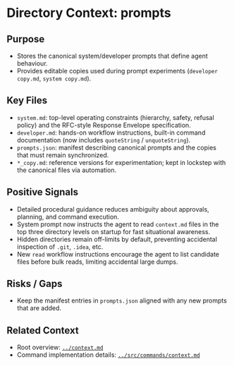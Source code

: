 # Directory Context: prompts

## Purpose

- Stores the canonical system/developer prompts that define agent behaviour.
- Provides editable copies used during prompt experiments (`developer copy.md`, `system copy.md`).

## Key Files

- `system.md`: top-level operating constraints (hierarchy, safety, refusal policy) and the RFC-style Response Envelope specification.
- `developer.md`: hands-on workflow instructions, built-in command documentation (now includes `quoteString` / `unquoteString`).
- `prompts.json`: manifest describing canonical prompts and the copies that must remain synchronized.
- `*_copy.md`: reference versions for experimentation; kept in lockstep with the canonical files via automation.

## Positive Signals

- Detailed procedural guidance reduces ambiguity about approvals, planning, and command execution.
- System prompt now instructs the agent to read `context.md` files in the top three directory levels on startup for fast situational awareness.
- Hidden directories remain off-limits by default, preventing accidental inspection of `.git`, `.idea`, etc.
- New `read` workflow instructions encourage the agent to list candidate files before bulk reads, limiting accidental large dumps.

## Risks / Gaps

- Keep the manifest entries in `prompts.json` aligned with any new prompts that are added.

## Related Context

- Root overview: [`../context.md`](../context.md)
- Command implementation details: [`../src/commands/context.md`](../src/commands/context.md)
